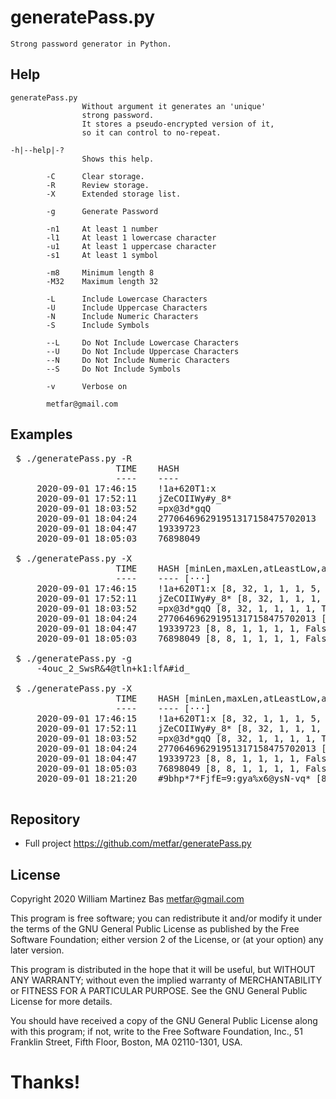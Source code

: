 # generatePass.py

    Strong password generator in Python.


## Help

    generatePass.py
                    Without argument it generates an 'unique' 
                    strong password.
                    It stores a pseudo-encrypted version of it,
                    so it can control to no-repeat.

    -h|--help|-?
                    Shows this help.

            -C      Clear storage.
            -R      Review storage.
            -X      Extended storage list.

            -g      Generate Password
                    
            -n1     At least 1 number
            -l1     At least 1 lowercase character
            -u1     At least 1 uppercase character
            -s1     At least 1 symbol
            
            -m8     Minimum length 8
            -M32    Maximum length 32
            
            -L      Include Lowercase Characters
            -U      Include Uppercase Characters
            -N      Include Numeric Characters
            -S      Include Symbols

            --L     Do Not Include Lowercase Characters
            --U     Do Not Include Uppercase Characters
            --N     Do Not Include Numeric Characters
            --S     Do Not Include Symbols
            
            -v      Verbose on
            
            metfar@gmail.com    
                                    
## Examples
<pre>
 $ ./generatePass.py -R
                    TIME    HASH
                    ----    ----
     2020-09-01 17:46:15    !1a+620T1:x
     2020-09-01 17:52:11    jZeCOIIWy#y_8*
     2020-09-01 18:03:52    =px@3d*gqQ
     2020-09-01 18:04:24    277064696291951317158475702013
     2020-09-01 18:04:47    19339723
     2020-09-01 18:05:03    76898049

 $ ./generatePass.py -X
                    TIME    HASH [minLen,maxLen,atLeastLow,atlUpp,atlSym,atlNum,lowers,uppers,syms,nums]
                    ----    ---- [···]
     2020-09-01 17:46:15    !1a+620T1:x [8, 32, 1, 1, 1, 5, True, True, True, True]
     2020-09-01 17:52:11    jZeCOIIWy#y_8* [8, 32, 1, 1, 1, 1, True, True, True, True]
     2020-09-01 18:03:52    =px@3d*gqQ [8, 32, 1, 1, 1, 1, True, True, True, True]
     2020-09-01 18:04:24    277064696291951317158475702013 [8, 32, 1, 1, 1, 1, False, False, False, True]
     2020-09-01 18:04:47    19339723 [8, 8, 1, 1, 1, 1, False, False, False, True]
     2020-09-01 18:05:03    76898049 [8, 8, 1, 1, 1, 1, False, False, False, True]

 $ ./generatePass.py -g
     -4ouc_2_SwsR&4@tln+k1:lfA#id_

 $ ./generatePass.py -X
                    TIME    HASH [minLen,maxLen,atLeastLow,atlUpp,atlSym,atlNum,lowers,uppers,syms,nums]
                    ----    ---- [···]
     2020-09-01 17:46:15    !1a+620T1:x [8, 32, 1, 1, 1, 5, True, True, True, True]
     2020-09-01 17:52:11    jZeCOIIWy#y_8* [8, 32, 1, 1, 1, 1, True, True, True, True]
     2020-09-01 18:03:52    =px@3d*gqQ [8, 32, 1, 1, 1, 1, True, True, True, True]
     2020-09-01 18:04:24    277064696291951317158475702013 [8, 32, 1, 1, 1, 1, False, False, False, True]
     2020-09-01 18:04:47    19339723 [8, 8, 1, 1, 1, 1, False, False, False, True]
     2020-09-01 18:05:03    76898049 [8, 8, 1, 1, 1, 1, False, False, False, True]
     2020-09-01 18:21:20    #9bhp*7*FjfE=9:gya%x6@ysN-vq* [8, 32, 1, 1, 1, 1, True, True, True, True]
        
</pre>

## Repository

  - Full project <https://github.com/metfar/generatePass.py>
  
  
## License

  Copyright 2020 William Martinez Bas <metfar@gmail.com>

  This program is free software; you can redistribute it and/or modify
  it under the terms of the GNU General Public License as published by
  the Free Software Foundation; either version 2 of the License, or
  (at your option) any later version.
  
  This program is distributed in the hope that it will be useful,
  but WITHOUT ANY WARRANTY; without even the implied warranty of
  MERCHANTABILITY or FITNESS FOR A PARTICULAR PURPOSE.  See the
  GNU General Public License for more details.
  
  You should have received a copy of the GNU General Public License
  along with this program; if not, write to the Free Software
  Foundation, Inc., 51 Franklin Street, Fifth Floor, Boston,
  MA 02110-1301, USA.

# Thanks!

